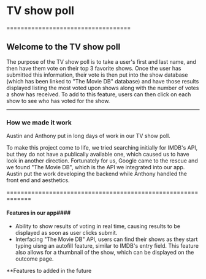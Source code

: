 # TV show poll #

===================================

## Welcome to the TV show poll ##

The purpose of the TV show poll is to take a user's first and last name, and then have them vote on their top 3 favorite shows. Once the user has submitted this information, their vote is then put into the show database (which has been linked to "The Movie DB" database) and have those results displayed listing the most voted upon shows along with the number of votes a show has received. To add to this feature, users can then click on each show to see who has voted for the show. 

-------------------------------------------------------------------

### How we made it work ###

Austin and Anthony put in long days of work in our TV show poll. 

To make this project come to life, we tried searching initially for IMDB's API, but they do not have a publically available one, which caused us to have look in another direction. Fortunately for us, Google came to the rescue and we found "The Movie DB", which is the API we integrated into our app. Austin put the work developing the backend while Anthony handled the front end and aesthetics. 

=============================================================

#### Features in our app####

* Ability to show results of voting in real time, causing results to be displayed as soon as user clicks submit. 
* Interfacing "The Movie DB" API, users can find their shows as they start typing uisng an autofill feature, similar to IMDB's entry field. This feature also allows for a thumbnail of the show, which can be displayed on the outcome page. 

**Features to added in the future